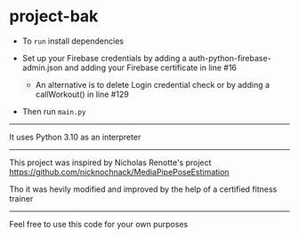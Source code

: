 # project-bak

- To `run` install dependencies

- Set up your Firebase credentials by adding a auth-python-firebase-admin.json and adding your Firebase certificate in line #16

  - An alternative is to delete Login credential check or by adding a callWorkout() in line #129

- Then run `main.py`

-----

It uses Python 3.10 as an interpreter

-----

This project was inspired by Nicholas Renotte's project https://github.com/nicknochnack/MediaPipePoseEstimation

Tho it was hevily modified and improved by the help of a certified fitness trainer

-----

Feel free to use this code for your own purposes
